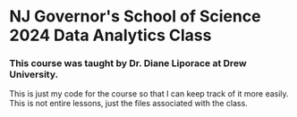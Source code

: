 # NJ Governor's School of Science 2024 Data Analytics Class #
### This course was taught by Dr. Diane Liporace at Drew University. ###

This is just my code for the course so that I can keep track of it more easily. This is not entire lessons,
just the files associated with the class.
